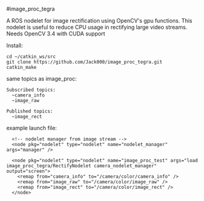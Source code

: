 #image_proc_tegra

A ROS nodelet for image rectification using OpenCV's gpu functions. This nodelet is useful to reduce CPU usage in rectifying large video streams.
Needs OpenCV 3.4 with CUDA support

Install:

```
cd ~/catkin_ws/src
git clone https://github.com/Jack000/image_proc_tegra.git
catkin_make
```

same topics as image_proc:

```
Subscribed topics:
  ~camera_info
  ~image_raw

Published topics:
  ~image_rect
```


example launch file:

```
  <!-- nodelet manager from image stream -->
  <node pkg="nodelet" type="nodelet" name="nodelet_manager"  args="manager" />
  
  <node pkg="nodelet" type="nodelet" name="image_proc_test" args="load image_proc_tegra/RectifyNodelet camera_nodelet_manager" output="screen">
    <remap from="camera_info" to="/camera/color/camera_info" />
    <remap from="image_raw" to="/camera/color/image_raw" />
    <remap from="image_rect" to="/camera/color/image_rect" />
  </node>
```
